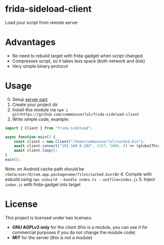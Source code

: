 # frida-sideload-client
Load your script from remote server

# Advantages
* No need to rebuild target with frida-gadget when script changed
* Compresses script, so it takes less space (both network and disk)
* Very simple binary protocol

# Usage
0. Setup [server part](https://github.com/commonuserlol/frida-sideload-server)
1. Create your project dir
2. Install this module via `npm i git+https://github.com/commonuserlol/frida-sideload-client`
3. Write simple code, example:
```typescript
import { Client } from "frida-sideload";

async function main() {
    const client = new Client("/home/commonuserlol/cached.bin");
    await client.connect("192.168.0.103", 1337, 5000, () => (globalThis as any).console.log("timeout"));
    await client.loop();
}
main();
```
Note: on Android cache path should be `/data/user/0/com.app.packagename/files/cached.bin`<br
4. Compile with esbuild using `npx esbuild --bundle index.ts --outfile=index.js`
5. Inject `index.js` with frida-gadget into target

# License
This project is licensed under two licenses:
* **GNU AGPLv3 only** for the client (this is a module, you can use it for commercial purposes if you do not change the module code)
* **MIT** for the server (this is not a module)